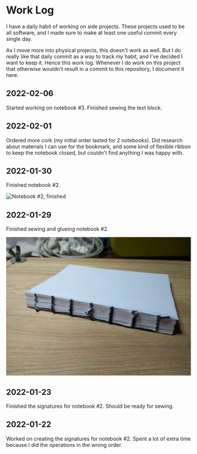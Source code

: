 # Work Log

I have a daily habit of working on side projects. These projects used to be all software, and I made sure to make at least one useful commit every single day.

As I move more into physical projects, this doesn't work as well. But I do really like that daily commit as a way to track my habit, and I've decided I want to keep it. Hence this work log. Whenever I do work on this project that otherwise wouldn't result in a commit to this repository, I document it here.


## 2022-02-06

Started working on notebook #3. Finished sewing the text block.


## 2022-02-01

Ordered more cork (my initial order lasted for 2 notebooks). Did research about materials I can use for the bookmark, and some kind of flexible ribbon to keep the notebook closed, but couldn't find anything I was happy with.


## 2022-01-30

Finished notebook #2.

![Notebook #2, finished](work-log/2022-01-30.jpg)


## 2022-01-29

Finished sewing and glueing notebook #2.

![Notebook #2, sewed and glued](work-log/2022-01-29.jpg)


## 2022-01-23

Finished the signatures for notebook #2. Should be ready for sewing.


## 2022-01-22

Worked on creating the signatures for notebook #2. Spent a lot of extra time because I did the operations in the wrong order.
